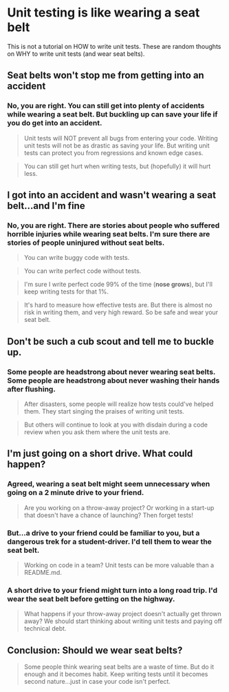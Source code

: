 # Unit testing is like wearing a seat belt
This is not a tutorial on HOW to write unit tests. These are random thoughts on WHY to write unit tests (and wear seat belts).

## Seat belts won't stop me from getting into an accident
### No, you are right. You can still get into plenty of accidents while wearing a seat belt. But buckling up can save your life if you do get into an accident.

> Unit tests will NOT prevent all bugs from entering your code.
Writing unit tests will not be as drastic as saving your life. But writing unit tests can protect you from regressions and known edge cases.

> You can still get hurt when writing tests, but (hopefully) it will hurt less.

## I got into an accident and wasn't wearing a seat belt...and I'm fine
### No, you are right. There are stories about people who suffered horrible injuries while wearing seat belts. I'm sure there are stories of people uninjured without seat belts.

> You can write buggy code with tests.

> You can write perfect code without tests.

> I'm sure I write perfect code 99% of the time (**nose grows**), but I'll keep writing tests for that 1%.

> It's hard to measure how effective tests are. But there is almost no risk in writing them, and very high reward. So be safe and wear your seat belt.

## Don't be such a cub scout and tell me to buckle up.
### Some people are headstrong about never wearing seat belts. Some people are headstrong about never washing their hands after flushing.

> After disasters, some people will realize how tests could've helped them. They start singing the praises of writing unit tests.

> But others will continue to look at you with disdain during a code review when you ask them where the unit tests are.

## I'm just going on a short drive. What could happen?
### Agreed, wearing a seat belt might seem unnecessary when going on a 2 minute drive to your friend.

> Are you working on a throw-away project? Or working in a start-up that doesn't have a chance of launching? Then forget tests!

### But...a drive to your friend could be familiar to you, but a dangerous trek for a student-driver. I'd tell them to wear the seat belt.

> Working on code in a team? Unit tests can be more valuable than a README.md.

### A short drive to your friend might turn into a long road trip. I'd wear the seat belt before getting on the highway.

> What happens if your throw-away project doesn't actually get thrown away? We should start thinking about writing unit tests and paying off technical debt.

## Conclusion: Should we wear seat belts?
> Some people think wearing seat belts are a waste of time. But do it enough and it becomes habit. Keep writing tests until it becomes second nature...just in case your code isn't perfect.
